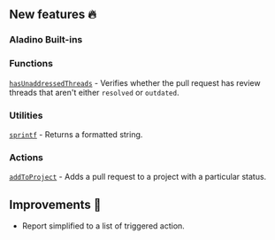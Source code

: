 ## New features :fire:

### Aladino Built-ins

### Functions

[`hasUnaddressedThreads`](/guides/built-ins#hasunaddressedthreads) - Verifies whether the pull request has review threads that aren't either `resolved` or `outdated`.

### Utilities

[`sprintf`](/guides/built-ins#sprintf) - Returns a formatted string.

### Actions

[`addToProject`](/guides/built-ins#addtoproject) - Adds a pull request to a project with a particular status.

## Improvements :rocket:

- Report simplified to a list of triggered action.
